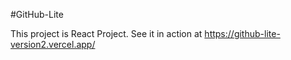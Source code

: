 #GitHub-Lite

This project is React Project. 
See it in action at https://github-lite-version2.vercel.app/

